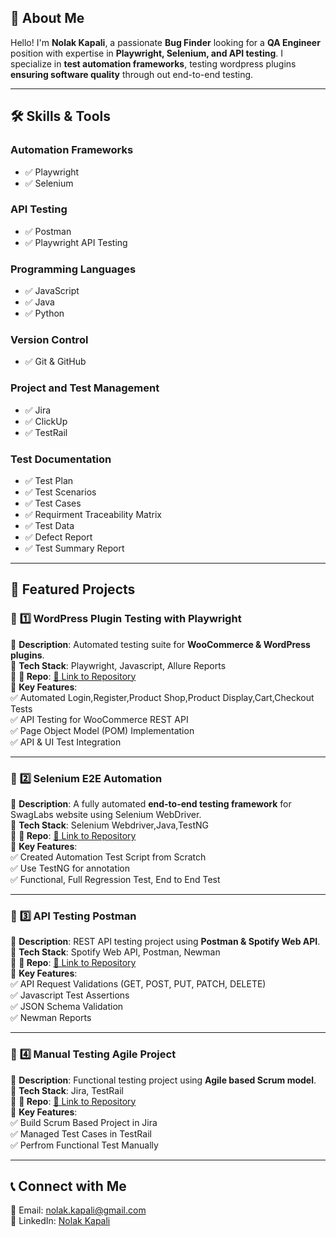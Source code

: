 ## 🚀 About Me  
Hello! I'm **Nolak Kapali**, a passionate **Bug Finder** looking for a **QA Engineer** position with expertise in **Playwright, Selenium, and API testing**. I specialize in **test automation frameworks**, testing wordpress plugins **ensuring software quality** through out end-to-end testing.

---

## 🛠️ Skills & Tools  
### **Automation Frameworks**   <br>
- ✅ Playwright    <br> 
- ✅ Selenium   <br>

### **API Testing**   <br>
- ✅ Postman   <br>
- ✅ Playwright API Testing   <br>

### **Programming Languages**   <br> 
- ✅ JavaScript   <br>
- ✅ Java  <br>
- ✅ Python   <br>

### **Version Control**   <br>
- ✅ Git & GitHub   <br>
  
### **Project and Test Management**   <br>
- ✅ Jira   <br>
- ✅ ClickUp   <br>
- ✅ TestRail  <br>

### **Test Documentation**  
- ✅ Test Plan
- ✅ Test Scenarios  
- ✅ Test Cases
- ✅ Requirment Traceability Matrix
- ✅ Test Data
- ✅ Defect Report
- ✅ Test Summary Report

---
  
## 📂 Featured Projects
### 🚀 **1️⃣ WordPress Plugin Testing with Playwright**   <br>
🔹 **Description**: Automated testing suite for **WooCommerce & WordPress plugins**.   <br>
🔹 **Tech Stack**: Playwright, Javascript, Allure Reports   <br>
🔹 **📌 Repo**: [🔗 Link to Repository](#https://github.com/nolakkapali/Woocommerce-plugin-Test-Playwright-Javascript)   <br>
🔹 **Key Features**:   <br>
✅ Automated Login,Register,Product Shop,Product Display,Cart,Checkout Tests   <br>
✅ API Testing for WooCommerce REST API   <br>
✅ Page Object Model (POM) Implementation   <br>✅ API & UI Test Integration   <br>

---

### 🚀 **2️⃣ Selenium E2E Automation**  
🔹 **Description**: A fully automated **end-to-end testing framework** for SwagLabs website using Selenium WebDriver.  
🔹 **Tech Stack**: Selenium Webdriver,Java,TestNG  <br>
🔹 **📌 Repo**: [🔗 Link to Repository](#https://github.com/nolakkapali/Selenium)   <br>
🔹 **Key Features**:  <br>
✅ Created Automation Test Script from Scratch  <br>
✅ Use TestNG for annotation  <br>
✅ Functional, Full Regression Test, End to End Test <br>

---

### 🚀 **3️⃣ API Testing Postman**  
🔹 **Description**: REST API testing project using **Postman & Spotify Web API**.   <br>
🔹 **Tech Stack**: Spotify Web API, Postman, Newman  <br>
🔹 **📌 Repo**: [🔗 Link to Repository](#https://github.com/nolakkapali/RESTful-API-Testing-Projects)   <br>
🔹 **Key Features**:  
✅ API Request Validations (GET, POST, PUT, PATCH, DELETE)  <br>
✅ Javascript Test Assertions  <br>
✅ JSON Schema Validation  <br> 
✅ Newman Reports   <br>

---

### 🚀 **4️⃣ Manual Testing Agile Project**   <br>
🔹 **Description**: Functional testing project using **Agile based Scrum model**.   <br>
🔹 **Tech Stack**: Jira, TestRail  <br>
🔹 **📌 Repo**: [🔗 Link to Repository](#https://github.com/nolakkapali/Bug-Resistance-Agile-Project)   <br>
🔹 **Key Features**:   <br>
✅ Build Scrum Based Project in Jira   <br>
✅ Managed Test Cases in TestRail  <br>
✅ Perfrom Functional Test Manually  <br>

---

## 📞 Connect with Me  
📧 Email: nolak.kapali@gmail.com  
🔗 LinkedIn: [Nolak Kapali](https://www.linkedin.com/in/nolakkapali/)  


